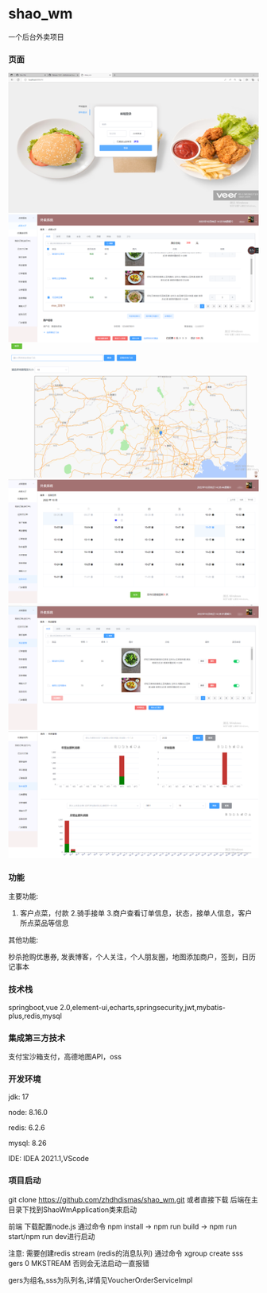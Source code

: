 # shao_wm
一个后台外卖项目
### 页面
![image](https://github.com/zhdhdismas/README_IMG/blob/main/Snipaste_2022-10-08_14-01-53.png)
![image](https://github.com/zhdhdismas/README_IMG/blob/main/Snipaste_2022-10-08_14-23-45.png)
![image](https://github.com/zhdhdismas/README_IMG/blob/main/Snipaste_2022-10-08_14-28-27.png)
![image](https://github.com/zhdhdismas/README_IMG/blob/main/Snipaste_2022-10-08_14-27-02.png)
![image](https://github.com/zhdhdismas/README_IMG/blob/main/Snipaste_2022-10-08_14-29-16.png)
![image](https://github.com/zhdhdismas/README_IMG/blob/main/charts.png)
### 功能
主要功能:
1. 客户点菜，付款
2.骑手接单 
3.商户查看订单信息，状态，接单人信息，客户所点菜品等信息

其他功能:

秒杀抢购优惠券, 发表博客，个人关注，个人朋友圈，地图添加商户，签到，日历记事本
### 技术栈
springboot,vue 2.0,element-ui,echarts,springsecurity,jwt,mybatis-plus,redis,mysql
### 集成第三方技术
支付宝沙箱支付，高德地图API，oss

### 开发环境
jdk: 17

node: 8.16.0

redis: 6.2.6

mysql: 8.26

IDE: IDEA 2021.1,VScode

### 项目启动
git clone https://github.com/zhdhdismas/shao_wm.git 或者直接下载
后端在主目录下找到ShaoWmApplication类来启动

前端 下载配置node.js 通过命令 npm install -> npm run build -> npm run start/npm run dev进行启动

注意: 需要创建redis stream (redis的消息队列) 通过命令 xgroup create sss gers 0 MKSTREAM 否则会无法启动一直报错

gers为组名,sss为队列名,详情见VoucherOrderServiceImpl


